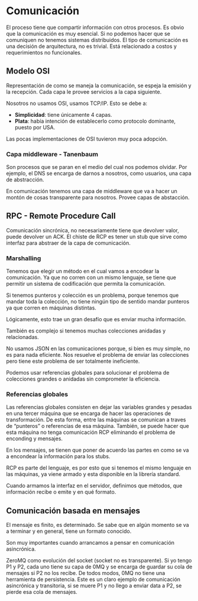 # Comunicación

El proceso tiene que compartir información con otros procesos. Es obvio que la comunicación es muy esencial. Si no podemos hacer que se comuniquen no tenemos sistemas distribuidos. El tipo de comunicación es una decisión de arquitectura, no es trivial. Está relacionado a costos y requerimientos no funcionales.

## Modelo OSI

Representación de como se maneja la comunicación, se espeja la emisión y la recepción. Cada capa le provee servicios a la capa siguiente.

Nosotros no usamos OSI, usamos TCP/IP. Esto se debe a:

- **Simplicidad**: tiene únicamente 4 capas.
- **Plata**: había intención de establecerlo como protocolo dominante, puesto por USA.

Las pocas implementaciones de OSI tuvieron muy poca adopción.

### Capa middleware - Tanenbaum

Son procesos que se paran en el medio del cual nos podemos olvidar. Por ejemplo, el DNS se encarga de darnos a nosotros, como usuarios, una capa de abstracción.

En comunicación tenemos una capa de middleware que va a hacer un montón de cosas transparente para nosotros. Provee capas de abstacción.

## RPC - Remote Procedure Call

Comunicación sincrónica, no necesariamente tiene que devolver valor, puede devolver un ACK. El chiste de RCP es tener un stub que sirve como interfaz para abstraer de la capa de comunicación.

### Marshalling

Tenemos que elegir un método en el cual vamos a encodear la comunicación. Ya que no corren con un mismo lenguaje, se tiene que permitir un sistema de codificación que permita la comunicación.

Si tenemos punteros y colección es un problema, porque tenemos que mandar toda la colección, no tiene ningún tipo de sentido mandar punteros ya que corren en máquinas distintas.

Lógicamente, esto trae un gran desafío que es enviar mucha información.

También es complejo si tenemos muchas colecciones anidadas y relacionadas.

No usamos JSON en las comunicaciones porque, si bien es muy simple, no es para nada eficiente. Nos resuelve el problema de enviar las colecciones pero tiene este problema de ser totalmente ineficiente.

Podemos usar referencias globales para solucionar el problema de colecciones grandes o anidadas sin comprometer la eficiencia.

### Referencias globales

Las referencias globales consisten en dejar las variables grandes y pesadas en una tercer máquina que se encarga de hacer las operaciones de transformación. De esta forma, entre las máquinas se comunican a traves de “punteros” o referencias de esa máquina. También, se puede hacer que esta máquina no tenga comunicación RCP eliminando el problema de enconding y mensajes.

En los mensajes, se tienen que poner de acuerdo las partes en como se va a encondear la información para los stubs.

RCP es parte del lenguaje, es por esto que si tenemos el mismo lenguaje en las máquinas, ya viene armado y esta disponible en la librería standard.

Cuando armamos la interfaz en el servidor, definimos que métodos, que información recibe o emite y en qué formato.

## Comunicación basada en mensajes

El mensaje es finito, es determinado. Se sabe que en algún momento se va a terminar y en general, tiene un formato conocido.

Son muy importantes cuando arrancamos a pensar en comunicación asincrónica.

ZeroMQ como evolución del socket (socket no es transparente). Si yo tengo P1 y P2, cada uno tiene su capa de 0MQ y se encarga de guardar su cola de mensajes si P2 no los recibe. De todos modos, 0MQ no tiene una herramienta de persistencia. Este es un claro ejemplo de comunicación asincrónica y transitoria, si se muere P1 y no llego a enviar data a P2, se pierde esa cola de mensajes.